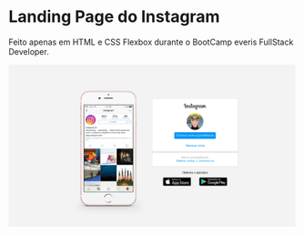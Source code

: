 # Landing Page do Instagram
Feito apenas em HTML e CSS Flexbox durante o BootCamp everis FullStack Developer.

![landing_page](https://github.com/vncscampos/Landing-Page-Instagram/blob/main/.github/Screenshot_20201024_152315.png)
